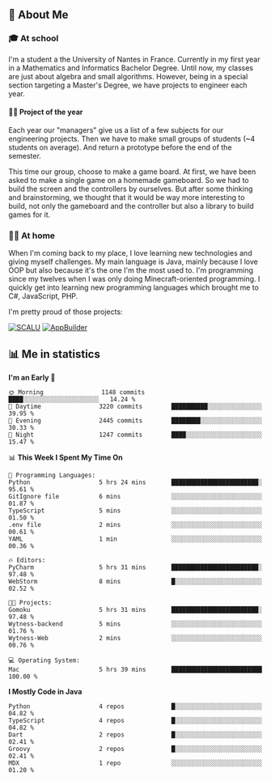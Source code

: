 ## 👀 About Me

### 🎓 At school

I'm a student a the University of Nantes in France. Currently in my first year in a Mathematics and Informatics Bachelor Degree. Until now, my classes are just about algebra and small algorithms. However, being in a special section targeting a Master's Degree, we have projects to engineer each year. 

#### 🔧🔬 Project of the year

Each year our "managers" give us a list of a few subjects for our engineering projects. Then we have to make small groups of students (~4 students on average). And return a prototype before the end of the semester.

This time our group, choose to make a game board. At first, we have been asked to make a single game on a homemade gameboard. So we had to build the screen and the controllers by ourselves. 
But after some thinking and brainstorming, we thought that it would be way more interesting to build, not only the gameboard and the controller but also a library to build games for it.

### 👨‍💻 At home

When I'm coming back to my place, I love learning new technologies and giving myself challenges. My main language is Java, mainly because I love OOP but also because it's the one I'm the most used to. I'm programming since my twelves when I was only doing Minecraft-oriented programming.  I quickly get into learning new programming languages which brought me to C#, JavaScript, PHP. 

I'm pretty proud of those projects:

[![SCALU](https://github-readme-stats.vercel.app/api/pin?username=renardfute&repo=SCALU)](https://github.com/renardfute/scalu)
[![AppBuilder](https://github-readme-stats.vercel.app/api/pin?username=pulsedev2&repo=AppBuilder)](https://github.com/pulsedev2/AppBuilder)

## 📊 Me in statistics
<!--START_SECTION:waka-->
**I'm an Early 🐤** 

```text
🌞 Morning                1148 commits        ████░░░░░░░░░░░░░░░░░░░░░   14.24 % 
🌆 Daytime                3220 commits        ██████████░░░░░░░░░░░░░░░   39.95 % 
🌃 Evening                2445 commits        ████████░░░░░░░░░░░░░░░░░   30.33 % 
🌙 Night                  1247 commits        ████░░░░░░░░░░░░░░░░░░░░░   15.47 % 
```


📊 **This Week I Spent My Time On** 

```text
💬 Programming Languages: 
Python                   5 hrs 24 mins       ████████████████████████░   95.61 % 
GitIgnore file           6 mins              ░░░░░░░░░░░░░░░░░░░░░░░░░   01.87 % 
TypeScript               5 mins              ░░░░░░░░░░░░░░░░░░░░░░░░░   01.50 % 
.env file                2 mins              ░░░░░░░░░░░░░░░░░░░░░░░░░   00.61 % 
YAML                     1 min               ░░░░░░░░░░░░░░░░░░░░░░░░░   00.36 % 

🔥 Editors: 
PyCharm                  5 hrs 31 mins       ████████████████████████░   97.48 % 
WebStorm                 8 mins              █░░░░░░░░░░░░░░░░░░░░░░░░   02.52 % 

🐱‍💻 Projects: 
Gomoku                   5 hrs 31 mins       ████████████████████████░   97.48 % 
Wytness-backend          5 mins              ░░░░░░░░░░░░░░░░░░░░░░░░░   01.76 % 
Wytness-Web              2 mins              ░░░░░░░░░░░░░░░░░░░░░░░░░   00.76 % 

💻 Operating System: 
Mac                      5 hrs 39 mins       █████████████████████████   100.00 % 
```

**I Mostly Code in Java** 

```text
Python                   4 repos             █░░░░░░░░░░░░░░░░░░░░░░░░   04.82 % 
TypeScript               4 repos             █░░░░░░░░░░░░░░░░░░░░░░░░   04.82 % 
Dart                     2 repos             █░░░░░░░░░░░░░░░░░░░░░░░░   02.41 % 
Groovy                   2 repos             █░░░░░░░░░░░░░░░░░░░░░░░░   02.41 % 
MDX                      1 repo              ░░░░░░░░░░░░░░░░░░░░░░░░░   01.20 % 
```




<!--END_SECTION:waka-->
